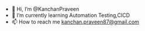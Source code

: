 - 👋 Hi, I’m @KanchanPraveen
- 🌱 I’m currently learning Automation Testing,CICD
- 📫 How to reach me kanchan.praveen87@gmail.com

<!---
KanchanPraveen/KanchanPraveen is a ✨ special ✨ repository because its `README.md` (this file) appears on your GitHub profile.
You can click the Preview link to take a look at your changes.
--->
